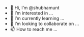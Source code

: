 - 👋 Hi, I’m @shubhamunt
- 👀 I’m interested in ...
- 🌱 I’m currently learning ...
- 💞️ I’m looking to collaborate on ...
- 📫 How to reach me ...

<!---
shubhamunt/shubhamunt is a ✨ special ✨ repository because its `README.md` (this file) appears on your GitHub profile.
You can click the Preview link to take a look at your changes.
--->
